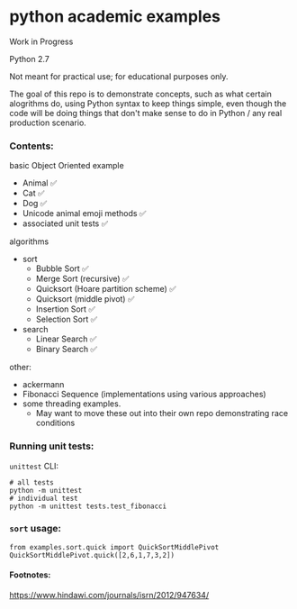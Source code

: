 # python academic examples
Work in Progress

Python 2.7

Not meant for practical use; for educational purposes only.

The goal of this repo is to demonstrate concepts, such as what certain alogrithms do,
using Python syntax to keep things simple,
even though the code will be doing things that don't make sense to do in Python / any real production scenario.

### Contents:

basic Object Oriented example
- Animal :white_check_mark:
- Cat :white_check_mark:
- Dog :white_check_mark:
- Unicode animal emoji methods :white_check_mark:
- associated unit tests :white_check_mark:

algorithms
- sort
  - Bubble Sort :white_check_mark:
  - Merge Sort (recursive) :white_check_mark:
  - Quicksort (Hoare partition scheme) :white_check_mark:
  - Quicksort (middle pivot) :white_check_mark:
  - Insertion Sort :white_check_mark:
  - Selection Sort :white_check_mark:
- search
  - Linear Search :white_check_mark:
  - Binary Search :white_check_mark:

other:
- ackermann
- Fibonacci Sequence (implementations using various approaches)
- some threading examples.
  - May want to move these out into their own repo demonstrating race conditions


### Running unit tests:
`unittest` CLI:

    # all tests
    python -m unittest
    # individual test
    python -m unittest tests.test_fibonacci

### `sort` usage:

    from examples.sort.quick import QuickSortMiddlePivot
    QuickSortMiddlePivot.quick([2,6,1,7,3,2])



#### Footnotes:

https://www.hindawi.com/journals/isrn/2012/947634/
